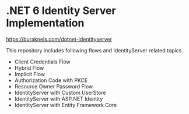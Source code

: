 
# .NET 6 Identity Server Implementation

https://burakneis.com/dotnet-identityserver

This repository includes following flows and IdentityServer related topics.

 - Client Credentials Flow
 - Hybrid Flow
 - Implicit Flow
 - Authorization Code with PKCE
 - Resource Owner Password Flow
 - IdentityServer with Custom UserStore
 - IdentityServer with ASP.NET Identity
 - IdentityServer with Entity Framework Core
